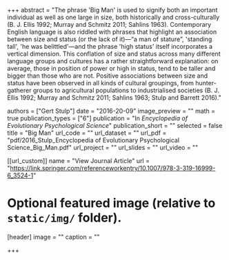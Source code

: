 +++
abstract = "The phrase 'Big Man' is used to signify both an important individual as well as one large in size, both historically and cross-culturally (B. J. Ellis 1992; Murray and Schmitz 2011; Sahlins 1963). Contemporary English language is also riddled with phrases that highlight an association between size and status (or the lack of it)—“a man of stature”, 'standing tall', 'he was belittled'—and the phrase 'high status' itself incorporates a vertical dimension. This conflation of size and status across many different language groups and cultures has a rather straightforward explanation: on average, those in position of power or high in status, tend to be taller and bigger than those who are not. Positive associations between size and status have been observed in all kinds of cultural groupings, from hunter-gatherer groups to agricultural populations to industrialised societies (B. J. Ellis 1992; Murray and Schmitz 2011; Sahlins 1963; Stulp and Barrett 2016)."

authors = ["Gert Stulp"]
date = "2016-20-09"
image_preview = ""
math = true
publication_types = ["6"]
publication = "In *Encyclopedia of Evolutionary Psychological Science*"
publication_short = ""
selected = false
title = "Big Man"
url_code = ""
url_dataset = ""
url_pdf = "pdf/2016_Stulp_Encyclopedia of Evolutionary Psychological Science_Big_Man.pdf"
url_project = ""
url_slides = ""
url_video = ""

[[url_custom]]
name = "View Journal Article"
url = "https://link.springer.com/referenceworkentry/10.1007/978-3-319-16999-6_3524-1"

# Optional featured image (relative to `static/img/` folder).
[header]
image = ""
caption = ""

+++
